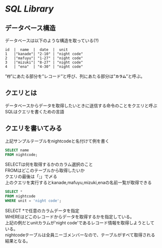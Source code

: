 # ***SQL Library***  

## **データベース構造**

データベースは以下のような構造を取っている(?)
```
id  |  name  |  date  |  unit
1   |"kanade"| "2-10" | "night code"
2   |"mafuyu"| "1-27" | "night code"
3   |"mizuki"| "8-27" | "night code"
4   | "ena"  | "4-30" | "night code"
```
”**`行`**”にあたる部分を”レコード”と呼び、列にあたる部分は”**`カラム`**”と呼ぶ。  

## **クエリとは**
データベースからデータを取得したいときに送信する命令のことをクエリと呼ぶ
SQLはクエリを書くための言語

## **クエリを書いてみる**
上記サンプルテーブルをnightcodeと名付けて例を書く
```sql
SELECT name
FROM nightcode;
```
SELECTは何を取得するかのカラム選択のこと  
FROMはどこのテーブルから取得したいか  
クエリの最後は「;」で〆る  
上のクエリを実行するとkanade,mafuyu,mizuki,enaの名前一覧が取得できる

```sql
SELECT *
FROM nightcode
WHERE unit = 'night code';
```
SELECT *で任意のカラムデータを指定  
WHEREはどこのレコードからデータを取得するかを指定している。  
上記の例だとunitカラムが'night code'であるレコード情報を取得しようとしている。  
nightcodeテーブルは全員ニーゴメンバーなので、テーブルがすべて取得される結果となる。